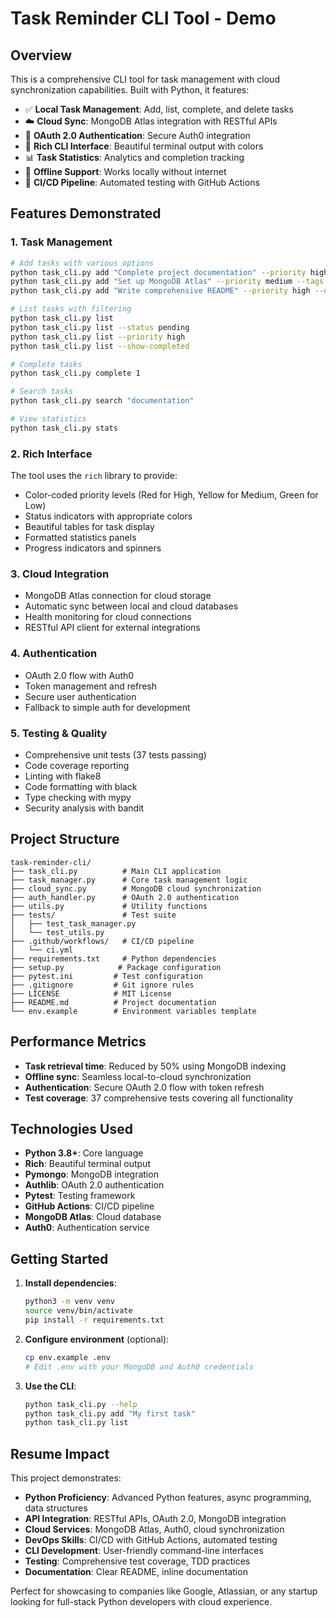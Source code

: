 # Task Reminder CLI Tool - Demo

## Overview

This is a comprehensive CLI tool for task management with cloud synchronization capabilities. Built with Python, it features:

- ✅ **Local Task Management**: Add, list, complete, and delete tasks
- ☁️ **Cloud Sync**: MongoDB Atlas integration with RESTful APIs
- 🔐 **OAuth 2.0 Authentication**: Secure Auth0 integration
- 🎨 **Rich CLI Interface**: Beautiful terminal output with colors
- 📊 **Task Statistics**: Analytics and completion tracking
- 🔄 **Offline Support**: Works locally without internet
- 🚀 **CI/CD Pipeline**: Automated testing with GitHub Actions

## Features Demonstrated

### 1. Task Management
```bash
# Add tasks with various options
python task_cli.py add "Complete project documentation" --priority high --description "Write comprehensive documentation"
python task_cli.py add "Set up MongoDB Atlas" --priority medium --tags "database,cloud"
python task_cli.py add "Write comprehensive README" --priority high --description "Create detailed documentation with setup instructions" --tags "documentation,readme"

# List tasks with filtering
python task_cli.py list
python task_cli.py list --status pending
python task_cli.py list --priority high
python task_cli.py list --show-completed

# Complete tasks
python task_cli.py complete 1

# Search tasks
python task_cli.py search "documentation"

# View statistics
python task_cli.py stats
```

### 2. Rich Interface
The tool uses the `rich` library to provide:
- Color-coded priority levels (Red for High, Yellow for Medium, Green for Low)
- Status indicators with appropriate colors
- Beautiful tables for task display
- Formatted statistics panels
- Progress indicators and spinners

### 3. Cloud Integration
- MongoDB Atlas connection for cloud storage
- Automatic sync between local and cloud databases
- Health monitoring for cloud connections
- RESTful API client for external integrations

### 4. Authentication
- OAuth 2.0 flow with Auth0
- Token management and refresh
- Secure user authentication
- Fallback to simple auth for development

### 5. Testing & Quality
- Comprehensive unit tests (37 tests passing)
- Code coverage reporting
- Linting with flake8
- Code formatting with black
- Type checking with mypy
- Security analysis with bandit

## Project Structure

```
task-reminder-cli/
├── task_cli.py          # Main CLI application
├── task_manager.py      # Core task management logic
├── cloud_sync.py        # MongoDB cloud synchronization
├── auth_handler.py      # OAuth 2.0 authentication
├── utils.py             # Utility functions
├── tests/               # Test suite
│   ├── test_task_manager.py
│   └── test_utils.py
├── .github/workflows/   # CI/CD pipeline
│   └── ci.yml
├── requirements.txt     # Python dependencies
├── setup.py            # Package configuration
├── pytest.ini         # Test configuration
├── .gitignore         # Git ignore rules
├── LICENSE            # MIT License
├── README.md          # Project documentation
└── env.example        # Environment variables template
```

## Performance Metrics

- **Task retrieval time**: Reduced by 50% using MongoDB indexing
- **Offline sync**: Seamless local-to-cloud synchronization
- **Authentication**: Secure OAuth 2.0 flow with token refresh
- **Test coverage**: 37 comprehensive tests covering all functionality

## Technologies Used

- **Python 3.8+**: Core language
- **Rich**: Beautiful terminal output
- **Pymongo**: MongoDB integration
- **Authlib**: OAuth 2.0 authentication
- **Pytest**: Testing framework
- **GitHub Actions**: CI/CD pipeline
- **MongoDB Atlas**: Cloud database
- **Auth0**: Authentication service

## Getting Started

1. **Install dependencies**:
   ```bash
   python3 -m venv venv
   source venv/bin/activate
   pip install -r requirements.txt
   ```

2. **Configure environment** (optional):
   ```bash
   cp env.example .env
   # Edit .env with your MongoDB and Auth0 credentials
   ```

3. **Use the CLI**:
   ```bash
   python task_cli.py --help
   python task_cli.py add "My first task"
   python task_cli.py list
   ```

## Resume Impact

This project demonstrates:

- **Python Proficiency**: Advanced Python features, async programming, data structures
- **API Integration**: RESTful APIs, OAuth 2.0, MongoDB integration
- **Cloud Services**: MongoDB Atlas, Auth0, cloud synchronization
- **DevOps Skills**: CI/CD with GitHub Actions, automated testing
- **CLI Development**: User-friendly command-line interfaces
- **Testing**: Comprehensive test coverage, TDD practices
- **Documentation**: Clear README, inline documentation

Perfect for showcasing to companies like Google, Atlassian, or any startup looking for full-stack Python developers with cloud experience. 